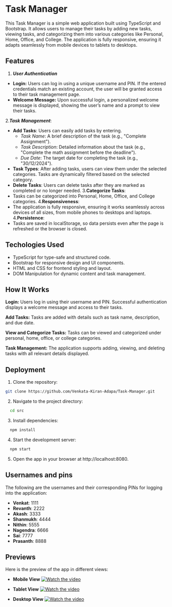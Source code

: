 
# Task Manager

This Task Manager is a simple web application built using TypeScript and Bootstrap. It allows users to manage their tasks by adding new tasks, viewing tasks, and categorizing them into various categories like Personal, Home, Office, and College. The application is fully responsive, ensuring it adapts seamlessly from mobile devices to tablets to desktops.


## Features
1. ***User Authentication***
- **Login:** Users can log in using a unique username and PIN. If the entered credentials match an existing account, the user will be granted access to their task management page.
- **Welcome Message:** Upon successful login, a personalized welcome message is displayed, showing the user’s name and a prompt to view their tasks.

2.***Task Management***:
- **Add Tasks**: Users can easily add tasks by entering.
  - *Task Name*: A brief description of the task (e.g., "Complete Assignment").
   - *Task Description*: Detailed information about the task (e.g., "Complete the math assignment before the deadline").
   - *Due Date*: The target date for completing the task (e.g., "30/12/2024").
- **Task Types**: After adding tasks, users can view them under the selected categories. Tasks are dynamically filtered based on the selected category.
- **Delete Tasks**: Users can delete tasks after they are marked as completed or no longer needed.
3.**Categorize Tasks**:
- Tasks can be categorized into Personal, Home, Office, and College categories.
4.**Responsiveness**:
- The application is fully responsive, ensuring it works seamlessly across devices of all sizes, from mobile phones to desktops and laptops.
4.**Persistence**:
- Tasks are saved in localStorage, so data persists even after the page is refreshed or the browser is closed.
## Techologies Used
- TypeScript for type-safe and structured code.
- Bootstrap for responsive design and UI components.
- HTML and CSS for frontend styling and layout.
- DOM Manipulation for dynamic content and task management.


## How It Works
**Login:**  Users log in using their username and PIN. Successful authentication displays a welcome message and access to their tasks.

**Add Tasks:** Tasks are added with details such as task name, description, and due date.

**View and Categorize Tasks:** Tasks can be viewed and categorized under personal, home, office, or college categories.

**Task Management:** The application supports adding, viewing, and deleting tasks with all relevant details displayed.
## Deployment

1. Clone the repository:

```bash
git clone https://github.com/Venkata-Kiran-Adapa/Task-Manager.git
```
2. Navigate to the project directory:
```bash
  cd src
```
3. Install dependencies:
```bash
  npm install
```
4. Start the development server:
```bash
  npm start
```
5. Open the app in your browser at http://localhost:8080.



## Usernames and pins

The following are the usernames and their corresponding PINs for logging into the application:

- **Venkat**: 1111
- **Revanth**: 2222
- **Akash**: 3333
- **Shanmukh**: 4444
- **Nithin**: 5555
- **Nagendra**: 6666
- **Sai**: 7777
- **Prasanth**: 8888
## Previews


Here is the  preview of the app in different views:

*   **Mobile View**
   [![Watch the video](https://img.shields.io/badge/Watch%20Video-blue)](https://github.com/Venkata-Kiran-Adapa/Task-Manager/blob/master/mobile.mp4)
    
*   **Tablet View**
        [![Watch the video](https://img.shields.io/badge/Watch%20Video-blue)](https://github.com/Venkata-Kiran-Adapa/Task-Manager/blob/master/Tablet.mp4)
    
*   **Desktop View**
   [![Watch the video](https://img.shields.io/badge/Watch%20Video-blue)](https://github.com/Venkata-Kiran-Adapa/Task-Manager/blob/master/laptop.mp4)
